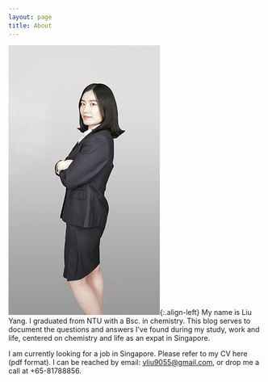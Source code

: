 ```yaml
---
layout: page
title: About
---
```


<p class="message">
</p>

![left-aligned-image](public\img\suit.jpg){:.align-left}
My name is Liu Yang. I graduated from NTU with a Bsc. in chemistry. This blog serves to document the questions and answers I've found during my study, work and life, centered on chemistry and life as an expat in Singapore.

I am currently looking for a job in Singapore. Please refer to my CV here (pdf format). I can be reached by email: yliu9055@gmail.com, or drop me a call at +65-81788856.